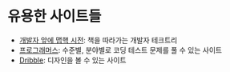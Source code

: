 # 유용한 사이트들

- [개발자 앞에 맵핵 시전](https://www.mindmeister.com/ko/529620367): 책을 따라가는 개발자 테크트리
- [프로그래머스](https://programmers.co.kr): 수준별, 분야별로 코딩 테스트 문제를 풀 수 있는 사이트
- [Dribble](https://dribbble.com): 디자인을 볼 수 있는 사이트
